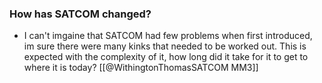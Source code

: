 ### How has SATCOM changed?
- I can't imgaine that SATCOM had few problems when first introduced, im sure there were many kinks that needed to be worked out. This is expected with the complexity of it, how long did it take for it to get to where it is today?
[[@WithingtonThomasSATCOM MM3]]